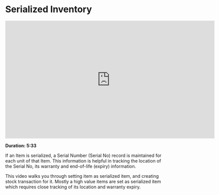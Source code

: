 <!-- add-breadcrumbs -->
# Serialized Inventory

<iframe width="660" height="371" src="https://www.youtube.com/embed/Q4tYKYTbVek" frameborder="0" allowfullscreen></iframe>

**Duration: 5:33**

If an Item is serialized, a Serial Number (Serial No) record is maintained for each unit of that Item. This information is helpful in tracking the location of the Serial No, its warranty and end-of-life (expiry) information.

This video walks you through setting item as serialized item, and creating stock transaction for it. Mostly a high value items are set as serialized item which requires close tracking of its location and warranty expiry.
